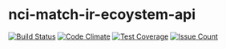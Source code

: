 # nci-match-ir-ecoystem-api
[![Build Status](https://travis-ci.org/CBIIT/nci-match-ir-ecoystem-api.svg?branch=master)](https://travis-ci.org/CBIIT/nci-match-ir-ecoystem-api)
[![Code Climate](https://codeclimate.com/repos/57d0407171cb6c2a16000751/badges/7fb3c6401d7e41df688a/gpa.svg)](https://codeclimate.com/repos/57d0407171cb6c2a16000751/feed)
[![Test Coverage](https://codeclimate.com/repos/57d0407171cb6c2a16000751/badges/7fb3c6401d7e41df688a/coverage.svg)](https://codeclimate.com/repos/57d0407171cb6c2a16000751/coverage)
[![Issue Count](https://codeclimate.com/repos/57d0407171cb6c2a16000751/badges/7fb3c6401d7e41df688a/issue_count.svg)](https://codeclimate.com/repos/57d0407171cb6c2a16000751/feed)

